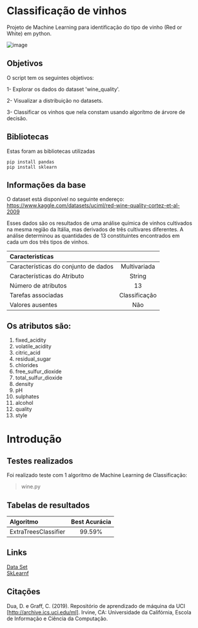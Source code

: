 # Classificação de vinhos

Projeto de Machine Learning para identificação do tipo de vinho (Red or White) em python.

![image](https://github.com/PenseJoyce/classification-wines/assets/77034969/2e568b75-3f52-4b26-a851-bd7904053941)

## Objetivos

O script tem os seguintes objetivos:

1- Explorar os dados do dataset 'wine_quality'. 

2- Visualizar a distribuição no datasets. 

3- Classificar os vinhos que nela constam usando algorítmo de árvore de decisão.


## Bibliotecas 

Estas foram as bibliotecas utilizadas

```
pip install pandas
pip install sklearn
```

## Informações da base 

O dataset está disponível no seguinte endereço: https://www.kaggle.com/datasets/uciml/red-wine-quality-cortez-et-al-2009 

Esses dados são os resultados de uma análise química de vinhos cultivados na mesma região da Itália, mas derivados de três cultivares diferentes. A análise determinou as quantidades de 13 constituintes encontrados em cada um dos três tipos de vinhos.

|Caracteristicas||
|:-----|:----:|
|Características do conjunto de dados|Multivariada|
|Características do Atributo|String|
|Número de atributos|13|
|Tarefas associadas|Classificação|
|Valores ausentes|Não|

## Os atributos são:

1) fixed_acidity
2) volatile_acidity
3) citric_acid
4) residual_sugar
5) chlorides
6) free_sulfur_dioxide
7) total_sulfur_dioxide
8) density
9) pH
10) sulphates
11) alcohol
12) quality
13) style

# Introdução 

## Testes realizados 

Foi realizado teste com 1 algoritmo de Machine Learning de Classificação:
> wine.py

## Tabelas de resultados

| Algoritmo  | Best Acurácia |
|:--|:--:|
| ExtraTreesClassifier | 99.59% |


## Links

[Data Set](https://archive.ics.uci.edu/ml/datasets/Wine)  
[SkLearnf ](https://scikit-learn.org/stable/modules/generated/sklearn.model_selection.train_test_split.html)

## Citações

Dua, D. e Graff, C. (2019). Repositório de aprendizado de máquina da UCI [http://archive.ics.uci.edu/ml]. Irvine, CA: Universidade da Califórnia, Escola de Informação e Ciência da Computação.
